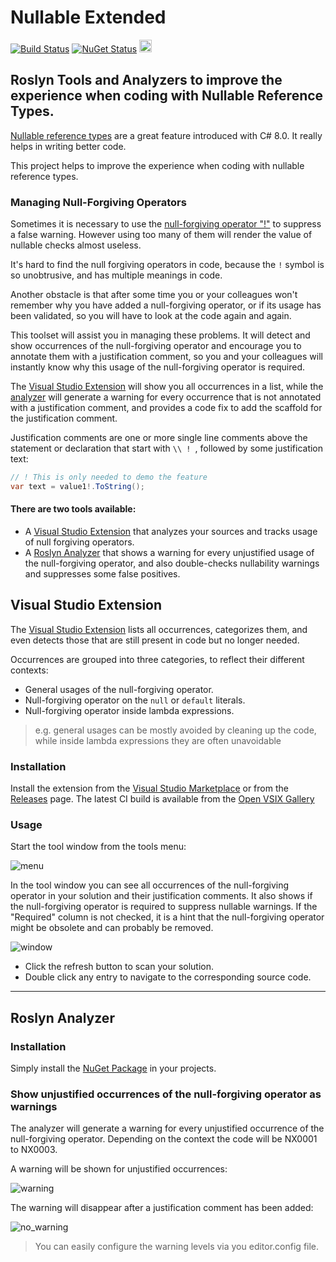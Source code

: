 # Nullable Extended
[![Build Status](https://dev.azure.com/tom-englert/Open%20Source/_apis/build/status/Nullable.Extended?branchName=master)](https://dev.azure.com/tom-englert/Open%20Source/_build/latest?definitionId=39&branchName=master)
[![NuGet Status](https://img.shields.io/nuget/v/Nullable.Extended.Analyzer.svg)](https://www.nuget.org/packages/Nullable.Extended.Analyzer/)
[<img src="https://api.gitsponsors.com/api/badge/img?id=324767846" height="20">](https://api.gitsponsors.com/api/badge/link?p=wzgdpvYxwEiDmQVRHDEjjpAuc3l0cA5Z69cWf3v0oo+P4GzU/hU4brTrr3M0iXCWrusQCQ8Pzcf3JfBvvazpA10MAnwAa6w9v+QgtiKkhFzbZ8BnTjNDp9sSZpwvbYtgG0OkE20tA5/4KRc9BMsuVg==)

## Roslyn Tools and Analyzers to improve the experience when coding with Nullable Reference Types.

[Nullable reference types](https://docs.microsoft.com/en-us/dotnet/csharp/nullable-references) 
are a great feature introduced with C# 8.0. It really helps in writing better code.

This project helps to improve the experience when coding with nullable reference types.

### Managing Null-Forgiving Operators

Sometimes it is necessary to use the
[null-forgiving operator "!"](https://docs.microsoft.com/en-us/dotnet/csharp/language-reference/operators/null-forgiving)
to suppress a false warning.
However using too many of them will render the value of nullable checks almost useless. 

It's hard to find the null forgiving operators in code, because the `!` symbol is so unobtrusive, and has multiple meanings in code.

Another obstacle is that after some time you or your colleagues won't remember why you have
added a null-forgiving operator, or if its usage has been validated, so you will have to look at the code again and again.

This toolset will assist you in managing these problems. 
It will detect and show occurrences of the null-forgiving operator and encourage you to annotate them with a justification comment,
so you and your colleagues will instantly know why this usage of the null-forgiving operator is required.

The [Visual Studio Extension](#visual-studio-extension) will show you all occurrences in a list, 
while the [analyzer](#roslyn-analyzer) will generate a warning for every occurrence that is not annotated with a justification comment,
and provides a code fix to add the scaffold for the justification comment.

Justification comments are one or more single line comments above the statement or declaration that start with `\\ ! `, followed by some justification text:
```c#
// ! This is only needed to demo the feature
var text = value1!.ToString();
```
#### There are two tools available:
- A [Visual Studio Extension](#visual-studio-extension) that analyzes your sources and tracks usage of null forgiving operators.
- A [Roslyn Analyzer](#roslyn-analyzer) that shows a warning for every unjustified usage of the null-forgiving operator, and also double-checks nullability warnings and suppresses some false positives.

## Visual Studio Extension

The [Visual Studio Extension](#visual-studio-extension) lists all occurrences, 
categorizes them, and even detects those that are still present in code but no longer needed.

Occurrences are grouped into three categories, to reflect their different contexts:
- General usages of the null-forgiving operator.
- Null-forgiving operator on the `null` or `default` literals.
- Null-forgiving operator inside lambda expressions.

> e.g. general usages can be mostly avoided by cleaning up the code,
while inside lambda expressions they are often unavoidable

### Installation

Install the extension from the [Visual Studio Marketplace](https://marketplace.visualstudio.com/items?itemName=TomEnglert.NullableExtended) or from the [Releases](../../releases) page.
The latest CI build is available from the [Open VSIX Gallery](https://www.vsixgallery.com/extension/Nullable.Extended.75a92614-c590-4401-b04b-04926c0e21cf)

### Usage

Start the tool window from the tools menu:

![menu](assets/NullForgivingMenu.png)

In the tool window you can see all occurrences of the null-forgiving operator in your solution and their justification comments.
It also shows if the null-forgiving operator is required to suppress nullable warnings. 
If the "Required" column is not checked, it is a hint that the null-forgiving operator might be obsolete and can probably be removed.

![window](assets/NullForgivingToolWindow.png)

- Click the refresh button to scan your solution.
- Double click any entry to navigate to the corresponding source code.

---
## Roslyn Analyzer

### Installation

Simply install the [NuGet Package](https://www.nuget.org/packages/Nullable.Extended.Analyzer/) in your projects.

### Show unjustified occurrences of the null-forgiving operator as warnings

The analyzer will generate a warning for every unjustified occurrence of the null-forgiving operator. Depending on the context the code will be NX0001 to NX0003.

A warning will be shown for unjustified occurrences:

![warning](assets/AnalyzerWarningAndCodeFix.png)

The warning will disappear after a justification comment has been added:

![no_warning](assets/AnalyzerNoWarningWithJustification.png)

> You can easily configure the warning levels via you editor.config file.

